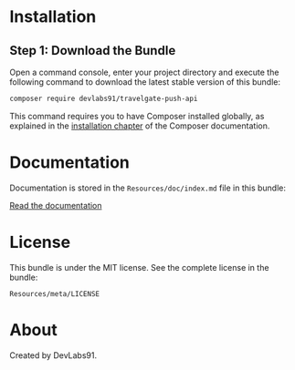 Installation
============

Step 1: Download the Bundle
---------------------------

Open a command console, enter your project directory and execute the
following command to download the latest stable version of this bundle:

```bash
composer require devlabs91/travelgate-push-api
```

This command requires you to have Composer installed globally, as explained
in the [installation chapter](https://getcomposer.org/doc/00-intro.md)
of the Composer documentation.

Documentation
============

Documentation is stored in the `Resources/doc/index.md` file in this bundle:

[Read the documentation](https://github.com/devlabs91/travelgate-push-api/blob/master/doc/index.md)

License
============

This bundle is under the MIT license. See the complete license in the bundle:

```
Resources/meta/LICENSE
```

About
============

Created by DevLabs91.
